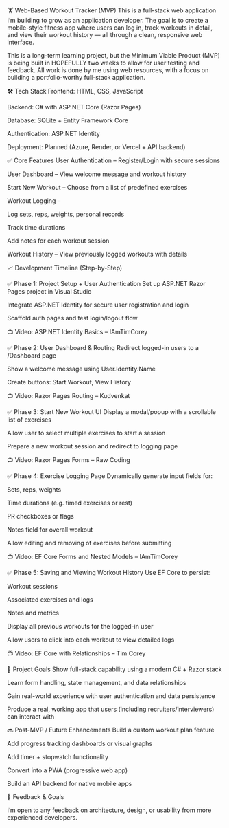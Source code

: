 🏋️ Web-Based Workout Tracker (MVP)
This is a full-stack web application I’m building to grow as an application developer. The goal is to create a mobile-style fitness app where users can log in, track workouts in detail, and view their workout history — all through a clean, responsive web interface.

This is a long-term learning project, but the Minimum Viable Product (MVP) is being built in HOPEFULLY two weeks to allow for user testing and feedback. All work is done by me using web resources, with a focus on building a portfolio-worthy full-stack application.

🛠️ Tech Stack
Frontend: HTML, CSS, JavaScript

Backend: C# with ASP.NET Core (Razor Pages)

Database: SQLite + Entity Framework Core

Authentication: ASP.NET Identity

Deployment: Planned (Azure, Render, or Vercel + API backend)

✅ Core Features
User Authentication – Register/Login with secure sessions

User Dashboard – View welcome message and workout history

Start New Workout – Choose from a list of predefined exercises

Workout Logging –

Log sets, reps, weights, personal records

Track time durations

Add notes for each workout session

Workout History – View previously logged workouts with details

📈 Development Timeline (Step-by-Step)

✅ Phase 1: Project Setup + User Authentication
Set up ASP.NET Razor Pages project in Visual Studio

Integrate ASP.NET Identity for secure user registration and login

Scaffold auth pages and test login/logout flow

📺 Video:
ASP.NET Identity Basics – IAmTimCorey

✅ Phase 2: User Dashboard & Routing
Redirect logged-in users to a /Dashboard page

Show a welcome message using User.Identity.Name

Create buttons: Start Workout, View History

📺 Video:
Razor Pages Routing – Kudvenkat

✅ Phase 3: Start New Workout UI
Display a modal/popup with a scrollable list of exercises

Allow user to select multiple exercises to start a session

Prepare a new workout session and redirect to logging page

📺 Video:
Razor Pages Forms – Raw Coding

✅ Phase 4: Exercise Logging Page
Dynamically generate input fields for:

Sets, reps, weights

Time durations (e.g. timed exercises or rest)

PR checkboxes or flags

Notes field for overall workout

Allow editing and removing of exercises before submitting

📺 Video:
EF Core Forms and Nested Models – IAmTimCorey

✅ Phase 5: Saving and Viewing Workout History
Use EF Core to persist:

Workout sessions

Associated exercises and logs

Notes and metrics

Display all previous workouts for the logged-in user

Allow users to click into each workout to view detailed logs

📺 Video:
EF Core with Relationships – Tim Corey

🧠 Project Goals
Show full-stack capability using a modern C# + Razor stack

Learn form handling, state management, and data relationships

Gain real-world experience with user authentication and data persistence

Produce a real, working app that users (including recruiters/interviewers) can interact with

🔜 Post-MVP / Future Enhancements
Build a custom workout plan feature

Add progress tracking dashboards or visual graphs

Add timer + stopwatch functionality

Convert into a PWA (progressive web app)

Build an API backend for native mobile apps

💬 Feedback & Goals

I’m open to any feedback on architecture, design, or usability from more experienced developers.
